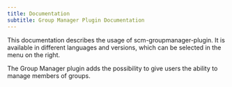 ```yaml
---
title: Documentation
subtitle: Group Manager Plugin Documentation
---
```

This documentation describes the usage of scm-groupmanager-plugin. It is available in different languages and versions, which can be selected in the menu on the right.

The Group Manager plugin adds the possibility to give users the ability to manage members of groups.
